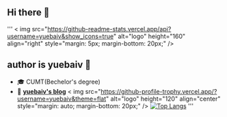 ## Hi there 👋
'''
< img src="https://github-readme-stats.vercel.app/api?username=yuebaiv&show_icons=true" alt="logo" height="160" align="right" style="margin: 5px; margin-bottom: 20px;" />
## author is yuebaiv 👋
- 🎓 CUMT(Bechelor's degree)
- 📖 [**yuebaiv's blog**](https://blog.csdn.net/LEILEI18A)
< img src="https://github-profile-trophy.vercel.app/?username=yuebaiv&theme=flat" alt="logo" height="120" align="center" style="margin: auto; margin-bottom: 20px;" />
[![Top Langs](https://github-readme-stats.vercel.app/api/top-langs/?username=yuebaiv&layout=compact)](https://github.com/gengyanlei/github-readme-stats)
'''
